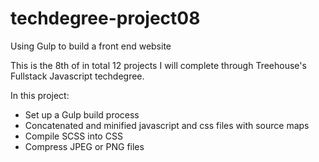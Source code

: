 # techdegree-project08
Using Gulp to build a front end website

This is the 8th of in total 12 projects I will complete through Treehouse's Fullstack Javascript techdegree. 

In this project:
- Set up a Gulp build process
- Concatenated and minified javascript and css files with source maps
- Compile SCSS into CSS
- Compress JPEG or PNG files
